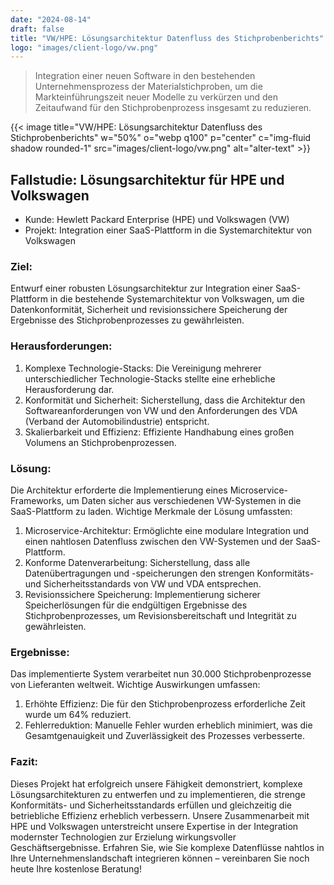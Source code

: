 ```yaml
---
date: "2024-08-14"
draft: false
title: "VW/HPE: Lösungsarchitektur Datenfluss des Stichprobenberichts"
logo: "images/client-logo/vw.png"
---
```



> Integration einer neuen Software in den bestehenden Unternehmensprozess der Materialstichproben, um die Markteinführungszeit neuer Modelle zu verkürzen und den Zeitaufwand für den Stichprobenprozess insgesamt zu reduzieren.

{{< image title="VW/HPE: Lösungsarchitektur Datenfluss des Stichprobenberichts" w="50%" o="webp q100" p="center" c="img-fluid shadow rounded-1" src="images/client-logo/vw.png" alt="alter-text" >}}

## Fallstudie: Lösungsarchitektur für HPE und Volkswagen

- Kunde: Hewlett Packard Enterprise (HPE) und Volkswagen (VW)
- Projekt: Integration einer SaaS-Plattform in die Systemarchitektur von Volkswagen

### Ziel:

Entwurf einer robusten Lösungsarchitektur zur Integration einer SaaS-Plattform in die bestehende Systemarchitektur von Volkswagen, um die Datenkonformität, Sicherheit und revisionssichere Speicherung der Ergebnisse des Stichprobenprozesses zu gewährleisten.

### Herausforderungen:

1. Komplexe Technologie-Stacks: Die Vereinigung mehrerer unterschiedlicher Technologie-Stacks stellte eine erhebliche Herausforderung dar.
2. Konformität und Sicherheit: Sicherstellung, dass die Architektur den Softwareanforderungen von VW und den Anforderungen des VDA (Verband der Automobilindustrie) entspricht.
3. Skalierbarkeit und Effizienz: Effiziente Handhabung eines großen Volumens an Stichprobenprozessen.

### Lösung:

Die Architektur erforderte die Implementierung eines Microservice-Frameworks, um Daten sicher aus verschiedenen VW-Systemen in die SaaS-Plattform zu laden. Wichtige Merkmale der Lösung umfassten:

1. Microservice-Architektur: Ermöglichte eine modulare Integration und einen nahtlosen Datenfluss zwischen den VW-Systemen und der SaaS-Plattform.
2. Konforme Datenverarbeitung: Sicherstellung, dass alle Datenübertragungen und -speicherungen den strengen Konformitäts- und Sicherheitsstandards von VW und VDA entsprechen.
3. Revisionssichere Speicherung: Implementierung sicherer Speicherlösungen für die endgültigen Ergebnisse des Stichprobenprozesses, um Revisionsbereitschaft und Integrität zu gewährleisten.

### Ergebnisse:

Das implementierte System verarbeitet nun 30.000 Stichprobenprozesse von Lieferanten weltweit. Wichtige Auswirkungen umfassen:

1. Erhöhte Effizienz: Die für den Stichprobenprozess erforderliche Zeit wurde um 64% reduziert.
2. Fehlerreduktion: Manuelle Fehler wurden erheblich minimiert, was die Gesamtgenauigkeit und Zuverlässigkeit des Prozesses verbesserte.

### Fazit:

Dieses Projekt hat erfolgreich unsere Fähigkeit demonstriert, komplexe Lösungsarchitekturen zu entwerfen und zu implementieren, die strenge Konformitäts- und Sicherheitsstandards erfüllen und gleichzeitig die betriebliche Effizienz erheblich verbessern. Unsere Zusammenarbeit mit HPE und Volkswagen unterstreicht unsere Expertise in der Integration modernster Technologien zur Erzielung wirkungsvoller Geschäftsergebnisse.
Erfahren Sie, wie Sie komplexe Datenflüsse nahtlos in Ihre Unternehmenslandschaft integrieren können – vereinbaren Sie noch heute Ihre kostenlose Beratung!